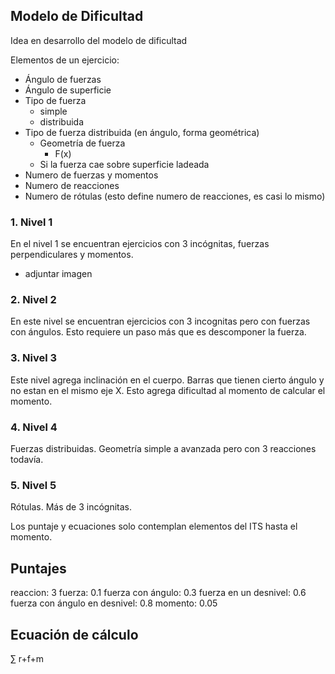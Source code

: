 

## Modelo de Dificultad


Idea en desarrollo del modelo de dificultad

Elementos de un ejercicio:

- Ángulo de fuerzas
- Ángulo de superficie
- Tipo de fuerza 
    - simple
    - distribuida
- Tipo de fuerza distribuida (en ángulo, forma geométrica)
    - Geometría de fuerza
        - F(x)
    - Si la fuerza cae sobre superficie ladeada
- Numero de fuerzas y momentos
- Numero de reacciones
- Numero de rótulas (esto define numero de reacciones, es casi lo mismo)



### 1. Nivel 1

En el nivel 1 se encuentran ejercicios con 3 incógnitas, fuerzas perpendiculares y momentos.

- adjuntar imagen

### 2. Nivel 2

En este nivel se encuentran ejercicios con 3 incognitas pero con fuerzas con ángulos. Esto requiere un paso más que es descomponer la fuerza.

### 3. Nivel 3

Este nivel agrega inclinación en el cuerpo. Barras que tienen cierto ángulo y no estan en el mismo eje X. Esto agrega dificultad al momento de calcular el momento.

### 4. Nivel 4

Fuerzas distribuidas. Geometría simple a avanzada pero con 3 reacciones todavía.

### 5. Nivel 5

Rótulas. Más de 3 incógnitas.


Los puntaje y ecuaciones solo contemplan elementos del ITS hasta el momento.


## Puntajes

reaccion: 3
fuerza: 0.1
fuerza con ángulo: 0.3
fuerza en un desnivel: 0.6
fuerza con ángulo en desnivel: 0.8
momento: 0.05

## Ecuación de cálculo

∑ r+f+m

